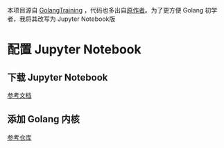 本项目源自 [GolangTraining](https://github.com/GoesToEleven/GolangTraining) ，代码也多出自[原作者](https://github.com/GoesToEleven)。为了更方便 Golang 初学者，我将其改写为 Jupyter Notebook版

# 配置 Jupyter Notebook

## 下载 Jupyter Notebook

[参考文档](https://jupyter.readthedocs.io/en/latest/install.html)

## 添加 Golang 内核

[参考仓库](https://github.com/gopherdata/gophernotes)


